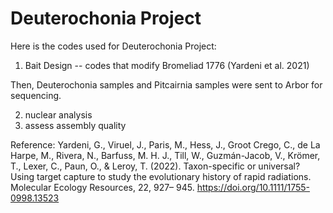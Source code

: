 # Deuterochonia Project

Here is the codes used for Deuterochonia Project: 

1. Bait Design -- codes that modify Bromeliad 1776 (Yardeni et al. 2021) 

Then, Deuterochonia samples and Pitcairnia samples were sent to Arbor for sequencing. 

2. nuclear analysis 
3. assess assembly quality 


Reference: 
Yardeni, G., Viruel, J., Paris, M., Hess, J., Groot Crego, C., de La Harpe, M., Rivera, N., Barfuss, M. H. J., Till, W., Guzmán-Jacob, V., Krömer, T., Lexer, C., Paun, O., & Leroy, T. (2022). Taxon-specific or universal? Using target capture to study the evolutionary history of rapid radiations. Molecular Ecology Resources, 22, 927– 945. https://doi.org/10.1111/1755-0998.13523
